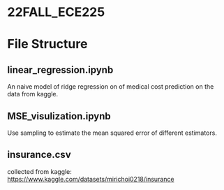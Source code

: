 # 22FALL_ECE225

# File Structure

## linear_regression.ipynb 
An naive model of ridge regression on of medical cost prediction on the data from kaggle.

## MSE_visulization.ipynb
Use sampling to estimate the mean squared error of different estimators. 

## insurance.csv 
collected from kaggle:
https://www.kaggle.com/datasets/mirichoi0218/insurance


